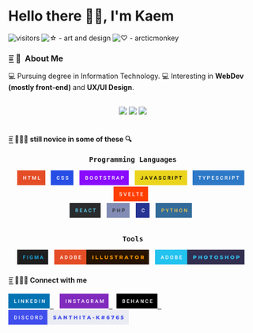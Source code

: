 # Hello there 👋🏻, I'm Kaem

![visitors](https://visitor-badge.laobi.icu/badge?page_id=santhitak)
![☆ - art and design](https://img.shields.io/badge/☆-art_and_design-ae7be7)
![♡ - arcticmonkey](https://img.shields.io/badge/♡-arcticmonkey-33b8ab)

### =͟͟͞͞ 🦊 &nbsp;About Me
💻 Pursuing degree in Information Technology.
💻 Interesting in <b>WebDev (mostly front-end)</b> and <b>UX/UI Design</b>.

<br>

<div align="center">
  <img src="https://github-readme-stats.vercel.app/api?username=santhitak&show_icons=true&theme=tokyonight" />
  <img src="https://github-readme-stats.vercel.app/api/top-langs/?username=santhitak&theme=tokyonight&layout=compact&card_width=445"/>
  <img src="http://github-readme-streak-stats.herokuapp.com?user=santhitak&theme=tokyonight"/>
</div>

<br>

<h4 align="left"> =͟͟͞͞ 👨🏻‍🔧 still novice in some of these 🔍</h4>
  <div align="center">
    <p><samp><strong>Programming Languages</strong></samp></p>
    <img src="/img/html.svg" height="30" />&nbsp;&nbsp;
    <img src="/img/css.svg" height="30" />&nbsp;&nbsp;
    <img src="/img/bootstrap.svg" height="30" />&nbsp;&nbsp;
    <img src="/img/javascript.svg" height="30" />&nbsp;&nbsp;
    <img src="/img/typescript.svg" height="30" />&nbsp;&nbsp;
    <img src="/img/svelte.svg" height="30" />&nbsp;&nbsp;
  </div>
  <div align="center">
    <img src="/img/react.svg" height="30" />&nbsp;&nbsp;
    <img src="/img/php.svg" height="30" />&nbsp;&nbsp;
    <img src="/img/c.svg" height="30" />&nbsp;&nbsp;
    <img src="/img/python.svg" height="30" />&nbsp;&nbsp;
  </div>
  <br>
  <div align="center">
    <p><samp><strong>Tools</strong></samp><p>
    <img src="/img/figma.svg" height="30" />&nbsp;&nbsp;
    <img src="/img/adobe-illustrator.svg" height="30" />&nbsp;&nbsp;
    <img src="/img/adobe-photoshop.svg" height="30" />&nbsp;&nbsp;
</div>

<h4 align="left"> =͟͟͞͞ 👨🏻‍💻 Connect with me</h4>
<p align="left">
    <a href="https://linkedin.com/in/santhita-krajangwongpaisan-7372121b0" target="blank" >
        <img src="/img/linkedin.svg" height="30" />&nbsp;&nbsp;</a>&nbsp;&nbsp;
    <a href="https://instagram.com/santhitaaa" target="blank" >
        <img src="/img/instagram.svg" height="30" />&nbsp;&nbsp;</a>&nbsp;
    <a href="https://www.behance.net/santhitak" target="blank" >
        <img src="/img/behance.svg" height="30" />&nbsp;&nbsp;</a>&nbsp;
    <img src="/img/discord-santhita.svg" height="30" />
</p>
